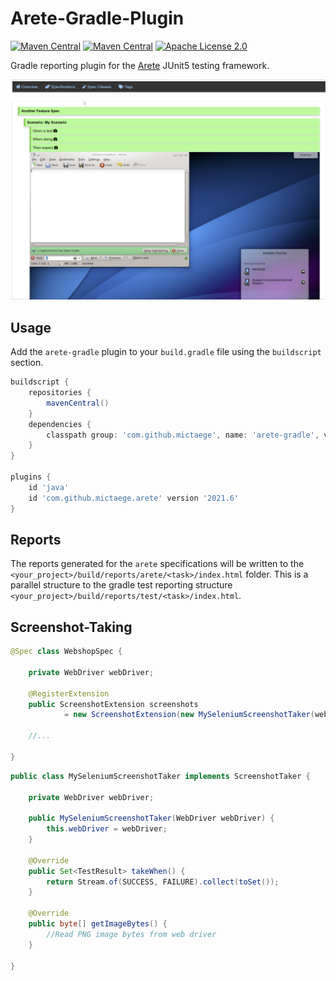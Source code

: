 # Arete-Gradle-Plugin

[![Maven Central](https://img.shields.io/maven-central/v/com.github.mictaege/arete-gradle.svg?label=Maven%20Central)](https://search.maven.org/search?q=g:%22com.github.mictaege%22%20AND%20a:%22arete-gradle%22)
[![Maven Central](https://img.shields.io/maven-central/v/org.junit.jupiter/junit-jupiter/5.7.0.svg?color=25a162&label=Jupiter)](https://search.maven.org/search?q=g:org.junit.jupiter%20AND%20v:5.7.0)
[![Apache License 2.0](https://img.shields.io/badge/license-Apache%202.0-blue.svg)](http://www.apache.org/licenses/LICENSE-2.0.html)

Gradle reporting plugin for the [Arete](https://github.com/mictaege/arete) JUnit5 testing framework.

![Report](Report.png)

## Usage

Add the `arete-gradle` plugin to your `build.gradle` file using the `buildscript` section.

```Groovy
buildscript {
    repositories {
        mavenCentral()
    }
    dependencies {
        classpath group: 'com.github.mictaege', name: 'arete-gradle', version:'20xxx.x.x'
    }
}

plugins {
    id 'java'
    id 'com.github.mictaege.arete' version '2021.6'
}
```

## Reports

The reports generated for the `arete` specifications will be written to the `<your_project>/build/reports/arete/<task>/index.html` folder.
This is a parallel structure to the gradle test reporting structure `<your_project>/build/reports/test/<task>/index.html`.


## Screenshot-Taking

```Java
@Spec class WebshopSpec {

    private WebDriver webDriver;
    
    @RegisterExtension
    public ScreenshotExtension screenshots 
            = new ScreenshotExtension(new MySeleniumScreenshotTaker(webDriver));
    
    //...

}
```

```Java
public class MySeleniumScreenshotTaker implements ScreenshotTaker {

    private WebDriver webDriver;
    
    public MySeleniumScreenshotTaker(WebDriver webDriver) {
        this.webDriver = webDriver;
    }
    
    @Override
    public Set<TestResult> takeWhen() {
        return Stream.of(SUCCESS, FAILURE).collect(toSet());
    }

    @Override
    public byte[] getImageBytes() {
        //Read PNG image bytes from web driver
    }

}
```


